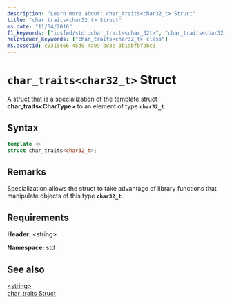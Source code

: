 ```yaml
---
description: "Learn more about: char_traits<char32_t> Struct"
title: "char_traits<char32_t> Struct"
ms.date: "11/04/2016"
f1_keywords: ["iosfwd/std::char_traits<char_32t>", "char_traits<char32_t>"]
helpviewer_keywords: ["char_traits<char32_t> class"]
ms.assetid: c0315466-45d0-4a99-b83e-3b1dbfbfbbc3
---
```

# `char_traits<char32_t>` Struct

A struct that is a specialization of the template struct **char_traits\<CharType>** to an element of type **`char32_t`**.

## Syntax

```cpp
template <>
struct char_traits<char32_t>;
```

## Remarks

Specialization allows the struct to take advantage of library functions that manipulate objects of this type **`char32_t`**.

## Requirements

**Header:** \<string>

**Namespace:** std

## See also

[\<string>](../standard-library/string.md)\
[char_traits Struct](../standard-library/char-traits-struct.md)
